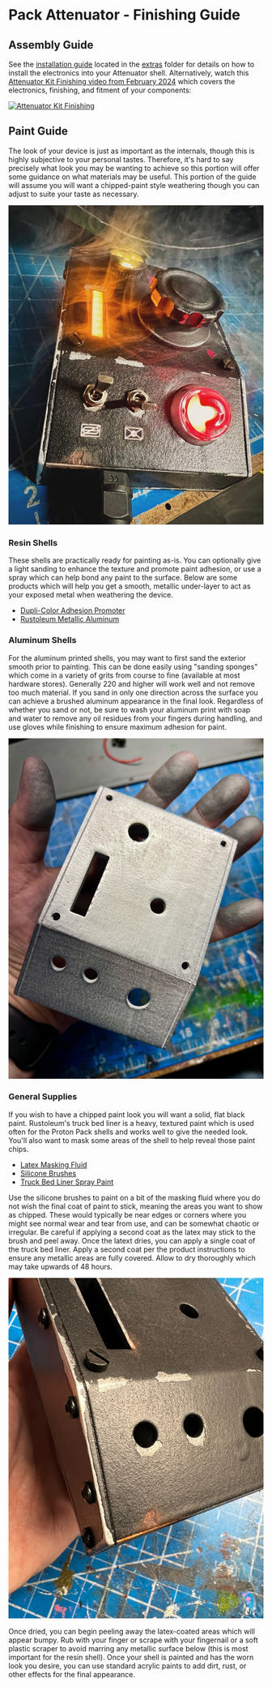 # Pack Attenuator - Finishing Guide

## Assembly Guide

See the [installation guide](extras/Attenuator-Install-Guide.pdf?raw=1) located in the [extras](extras/) folder for details on how to install the electronics into your Attenuator shell. Alternatively, watch this [Attenuator Kit Finishing video from February 2024](https://www.youtube.com/watch?v=vBww_2N0M-k) which covers the electronics, finishing, and fitment of your components:

[![Attenuator Kit Finishing](https://img.youtube.com/vi/vBww_2N0M-k/maxresdefault.jpg)](https://www.youtube.com/watch?v=vBww_2N0M-k)

## Paint Guide

The look of your device is just as important as the internals, though this is highly subjective to your personal tastes. Therefore, it's hard to say precisely what look you may be wanting to achieve so this portion will offer some guidance on what materials may be useful. This portion of the guide will assume you will want a chipped-paint style weathering though you can adjust to suite your taste as necessary.

![](images/Attenuator_Finished.jpg)

### Resin Shells

These shells are practically ready for painting as-is. You can optionally give a light sanding to enhance the texture and promote paint adhesion, or use a spray which can help bond any paint to the surface. Below are some products which will help you get a smooth, metallic under-layer to act as your exposed metal when weathering the device.

* [Dupli-Color Adhesion Promoter](https://a.co/d/b7cgghV)
* [Rustoleum Metallic Aluminum](https://a.co/d/bASBF62)

### Aluminum Shells

For the aluminum printed shells, you may want to first sand the exterior smooth prior to painting. This can be done easily using "sanding sponges" which come in a variety of grits from course to fine (available at most hardware stores). Generally 220 and higher will work well and not remove too much material. If you sand in only one direction across the surface you can achieve a brushed aluminum appearance in the final look. Regardless of whether you sand or not, be sure to wash your aluminum print with soap and water to remove any oil residues from your fingers during handling, and use gloves while finishing to ensure maximum adhesion for paint.

![](images/Attenuator_Sanded.jpg)

### General Supplies

If you wish to have a chipped paint look you will want a solid, flat black paint. Rustoleum's truck bed liner is a heavy, textured paint which is used often for the Proton Pack shells and works well to give the needed look. You'll also want to mask some areas of the shell to help reveal those paint chips.

* [Latex Masking Fluid](https://a.co/d/8V2Wkzw)
* [Silicone Brushes](https://a.co/d/0DYPN6F)
* [Truck Bed Liner Spray Paint](https://a.co/d/4TvnJ51)

Use the silicone brushes to paint on a bit of the masking fluid where you do not wish the final coat of paint to stick, meaning the areas you want to show as chipped. These would typically be near edges or corners where you might see normal wear and tear from use, and can be somewhat chaotic or irregular. Be careful if applying a second coat as the latex may stick to the brush and peel away. Once the latext dries, you can apply a single coat of the truck bed liner. Apply a second coat per the product instructions to ensure any metallic areas are fully covered. Allow to dry thoroughly which may take upwards of 48 hours.

![](images/Attenuator_Chipped.jpg)

Once dried, you can begin peeling away the latex-coated areas which will appear bumpy. Rub with your finger or scrape with your fingernail or a soft plastic scraper to avoid marring any metallic surface below (this is most important for the resin shell). Once your shell is painted and has the worn look you desire, you can use standard acrylic paints to add dirt, rust, or other effects for the final appearance.